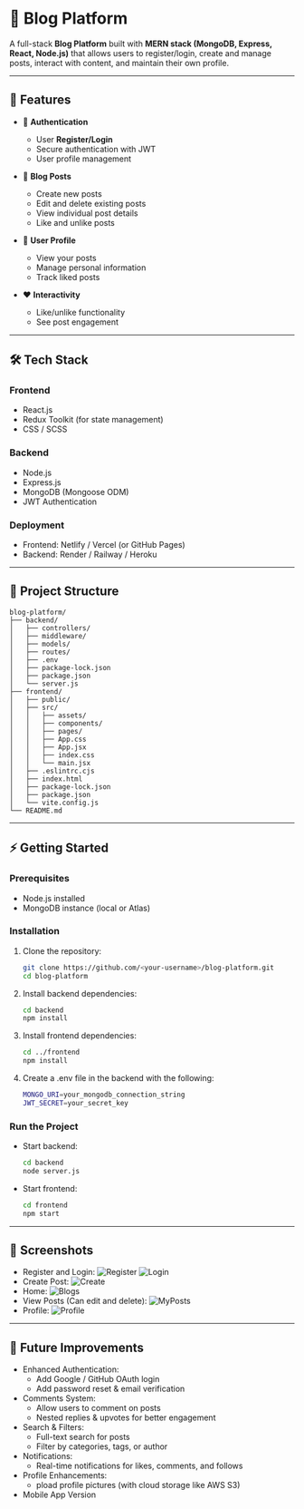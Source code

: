 # 📝 Blog Platform

A full-stack **Blog Platform** built with **MERN stack (MongoDB, Express, React, Node.js)** that allows users to register/login, create and manage posts, interact with content, and maintain their own profile.  

---

## 🚀 Features

- 🔐 **Authentication**
  - User **Register/Login**
  - Secure authentication with JWT
  - User profile management

- 📰 **Blog Posts**
  - Create new posts
  - Edit and delete existing posts
  - View individual post details
  - Like and unlike posts

- 👤 **User Profile**
  - View your posts
  - Manage personal information
  - Track liked posts

- ❤️ **Interactivity**
  - Like/unlike functionality
  - See post engagement

---

## 🛠️ Tech Stack

### Frontend
- React.js
- Redux Toolkit (for state management)
- CSS / SCSS

### Backend
- Node.js
- Express.js
- MongoDB (Mongoose ODM)
- JWT Authentication

### Deployment
- Frontend: Netlify / Vercel (or GitHub Pages)
- Backend: Render / Railway / Heroku

---

## 📂 Project Structure
```
blog-platform/
├── backend/
│   ├── controllers/
│   ├── middleware/
│   ├── models/
│   ├── routes/
│   ├── .env
│   ├── package-lock.json
│   ├── package.json
│   └── server.js
├── frontend/
│   ├── public/
│   ├── src/
│   │   ├── assets/
│   │   ├── components/
│   │   ├── pages/
│   │   ├── App.css
│   │   ├── App.jsx
│   │   ├── index.css
│   │   └── main.jsx
│   ├── .eslintrc.cjs
│   ├── index.html
│   ├── package-lock.json
│   ├── package.json
│   └── vite.config.js
└── README.md
```
---

## ⚡ Getting Started

### Prerequisites
- Node.js installed
- MongoDB instance (local or Atlas)

### Installation

1. Clone the repository:
   ```bash
   git clone https://github.com/<your-username>/blog-platform.git
   cd blog-platform
   ```
2. Install backend dependencies:
   ```bash
   cd backend
   npm install
   ```
3. Install frontend dependencies:
   ```bash
   cd ../frontend
   npm install
   ```
4. Create a .env file in the backend with the following:
   ```bash
   MONGO_URI=your_mongodb_connection_string
   JWT_SECRET=your_secret_key
   ```
### Run the Project
- Start backend:
  ```bash
  cd backend
  node server.js
  ```
- Start frontend:
  ```bash
  cd frontend
  npm start
  ```
---
## 📸 Screenshots
- Register and Login:
  ![Register](outputs/register.png)
  ![Login](outputs/login.png)
- Create Post:
  ![Create](outputs/create.png)
- Home:
  ![Blogs](outputs/blogs.png)
- View Posts (Can edit and delete):
  ![MyPosts](outputs/posts.png)
- Profile:
  ![Profile](outputs/user_profile.png)
---
## 🚀 Future Improvements
- Enhanced Authentication:
  - Add Google / GitHub OAuth login
  - Add password reset & email verification
- Comments System:
  - Allow users to comment on posts
  - Nested replies & upvotes for better engagement
- Search & Filters:
  - Full-text search for posts
  - Filter by categories, tags, or author
- Notifications:
  - Real-time notifications for likes, comments, and follows
- Profile Enhancements:
  - pload profile pictures (with cloud storage like AWS S3)
- Mobile App Version 
